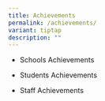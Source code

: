 ```yaml
---
title: Achievements
permalink: /achievements/
variant: tiptap
description: ""
---
```

<ul data-tight="true" class="tight">
<li>
<p>Schools Achievements</p>
</li>
<li>
<p>Students Achievements</p>
</li>
<li>
<p>Staff Achievements</p>
</li>
</ul>
<p></p>